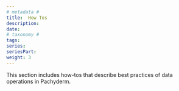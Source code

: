 ```yaml
---
# metadata # 
title:  How Tos
description: 
date: 
# taxonomy #
tags: 
series:
seriesPart:
weight: 3
---
```


This section includes how-tos that describe best practices of data operations in Pachyderm.